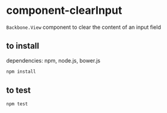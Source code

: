 component-clearInput
====================

`Backbone.View` component to clear the content of an input field

to install
----------
dependencies: npm, node.js, bower.js

```bash
npm install
```

to test
-------

```bash
npm test
```
